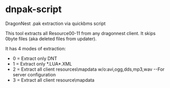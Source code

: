 dnpak-script
============

DragonNest .pak extraction via quickbms script

This tool extracts all Resource00-11 from any dragonnest client.
It skips 0byte files (aka deleted files from updater).

It has 4 modes of extraction:
* 0 = Extract only DNT
* 1 = Extract only *.LUA\*.XML
* 2 = Extract all client resources\mapdata w/o:avi,ogg,dds,mp3,wav --For server configuration
* 3 = Extract all client resource\mapdata
